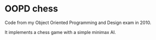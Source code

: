 # OOPD chess

Code from my Object Oriented Programming and Design exam in 2010.

It implements a chess game with a simple minimax AI.
